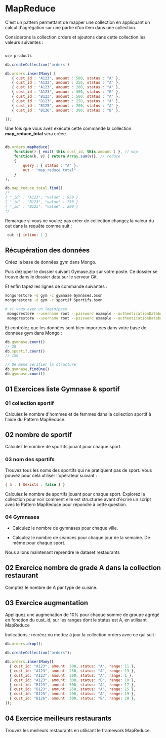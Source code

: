 # MapReduce

C'est un pattern permettant de mapper une collection en appliquant un calcul d'agrégation sur une partie d'un item dans une collection.

Considérons la collection orders et ajoutons dans cette collection les valeurs suivantes :

```js

use products

db.createCollection('orders')

db.orders.insertMany( [
   { cust_id : "A123", amount : 500, status : "A" },
   { cust_id : "A123", amount : 250, status : "A" },
   { cust_id : "A123", amount : 200, status : "A" },
   { cust_id : "A123", amount : 300, status : "B" },
   { cust_id : "B123", amount : 500, status : "A" },
   { cust_id : "B123", amount : 250, status : "A" },
   { cust_id : "B125", amount : 200, status : "A" },
   { cust_id : "B126", amount : 300, status : "B" },

]);

```

Une fois que vous avez exécuté cette commande la collection **map_reduce_total** sera créée.

```js

db.orders.mapReduce(
    function() { emit( this.cust_id, this.amount ) }, // map
    function(k, v) { return Array.sum(v)}, // reduce
    { 
        query : { status : "A" },
        out : "map_reduce_total"
    }
);

db.map_reduce_total.find()
/*
{ "_id" : "A123", "value" : 950 }
{ "_id" : "B123", "value" : 750 }
{ "_id" : "B125", "value" : 200 }
*/
```

Remarque si vous ne voulez pas créer de collection changez la valeur du out dans la requête comme suit :

```js
 out :{ inline: 1 }
 ```

## Récupération des données

Créez la base de données gym dans Mongo.

Puis dézipper le dossier suivant Gymase.zip sur votre poste. Ce dossier se trouve dans le dossier data sur le serveur Git.

Et enfin tapez les lignes de commande suivantes :

```bash
mongorestore -d gym -c gymnase Gymnases.bson
mongorestore -d gym -c sportif Sportifs.bson

# si vous avez un login/pass
 mongorestore --username root --password example --authenticationDatabase admin --db gym -c sportif Sportifs.bson
 mongorestore --username root --password example --authenticationDatabase admin --db gym -c gymnase Gymnases.bson

```

Et contrôlez que les données sont bien importées dans votre base de données gym dans Mongo :

```js
db.gymnase.count()
// 28
db.sportif.count()
// 150

// De même vérifier la structure
db.gymnase.findOne()
db.gymnase.count()
```

## 01 Exercices liste Gymnase & sportif

### 01 collection sportif

Calculez le nombre d'hommes et de femmes dans la collection sportif à l'aide du Pattern MapReduce.

## 02 nombre de sportif

Calculez le nombre de sportifs jouant pour chaque sport. 

### 03 nom des sportifs

Trouvez tous les noms des sportifs qui ne pratiquent pas de sport. Vous pouvez pour cela utiliser l'opérateur suivant :

```js
{ a : { $exists : false } }
```

Calculez le nombre de sportifs jouant pour chaque sport. Explorez la collection pour voir comment elle est structurée avant d'écrire un script avec le Pattern MapReduce pour répondre à cette question.

### 04 Gymnases 

- Calculez le nombre de gymnases pour chaque ville.

- Calculez le nombre de séances pour chaque jour de la semaine. De même pour chaque sport.

Nous allons maintenant reprendre le dataset restaurants

## 02 Exercice nombre de grade A dans la collection restaurant

Comptez le nombre de A par type de cuisine.

## 03 Exercice augmentation

Appliquez une augmenation de 10% pour chaque somme de groupe agrégé en fonction du cust_id, sur les ranges dont le status est A, en utilisant MapReduce

Indications : recréez ou mettez à jour la collection orders avec ce qui suit :

```js
db.orders.drop();

db.createCollection("orders");

db.orders.insertMany([
  { cust_id: "A123", amount: 500, status: "A", range: 11 },
  { cust_id: "A123", amount: 250, status: "A", range: 19 },
  { cust_id: "A123", amount: 200, status: "A", range: 1 },
  { cust_id: "A123", amount: 300, status: "B", range: 10 },
  { cust_id: "B123", amount: 500, status: "A", range: 17 },
  { cust_id: "B123", amount: 250, status: "A", range: 15 },
  { cust_id: "B125", amount: 200, status: "A", range: 19 },
  { cust_id: "B126", amount: 300, status: "B", range: 20 },
]);

```

## 04 Exercice meilleurs restaurants

Trouvez les meilleurs restaurants en utilisant le framework MapReduce.